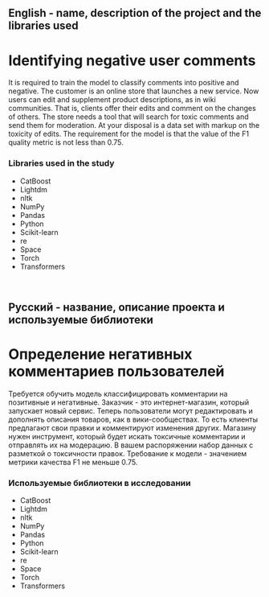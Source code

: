 
## English - name, description of the project and the libraries used

# Identifying negative user comments
It is required to train the model to classify comments into positive and negative.
The customer is an online store that launches a new service. Now users can edit and supplement product descriptions, as in wiki communities. That is, clients offer their edits and comment on the changes of others.
The store needs a tool that will search for toxic comments and send them for moderation.
At your disposal is a data set with markup on the toxicity of edits.
The requirement for the model is that the value of the F1 quality metric is not less than 0.75.


### Libraries used in the study
* CatBoost
* Lightdm
* nltk
* NumPy
* Pandas
* Python
* Scikit-learn
* re
* Space
* Torch
* Transformers

<br>

## Русский - название, описание проекта и используемые библиотеки

#  Определение негативных комментариев пользователей
Требуется обучить модель классифицировать комментарии на позитивные и негативные.
Заказчик - это интернет-магазин, который запускает новый сервис. Теперь пользователи могут редактировать и дополнять описания товаров, как в вики-сообществах. То есть клиенты предлагают свои правки и комментируют изменения других.
Магазину нужен инструмент, который будет искать токсичные комментарии и отправлять их на модерацию.
В вашем распоряжении набор данных с разметкой о токсичности правок.
Требование к модели - значением метрики качества F1 не меньше 0.75.


### Используемые библиотеки в исследовании
* CatBoost
* Lightdm
* nltk
* NumPy
* Pandas
* Python
* Scikit-learn
* re
* Space
* Torch
* Transformers
